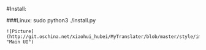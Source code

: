 #Install:

###Linux:
    sudo python3 ./install.py
    
    ![Picture](http://git.oschina.net/xiaohui_hubei/MyTranslater/blob/master/style/images/banner.png "Main UI")